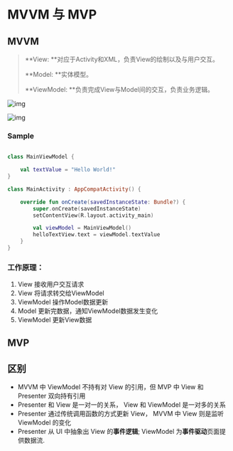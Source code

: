 # MVVM 与 MVP

## MVVM

> **View: **对应于Activity和XML，负责View的绘制以及与用户交互。 
>
> **Model: **实体模型。 
>
> **ViewModel: **负责完成View与Model间的交互，负责业务逻辑。

![img](https://cdn.journaldev.com/wp-content/uploads/2018/04/android-mvvm-pattern.png)

![img](https://upload-images.jianshu.io/upload_images/749674-0ce1bb9d1f1f44c0.png?imageMogr2/auto-orient/strip%7CimageView2/2/w/1000/format/webp)

### Sample

```kotlin

class MainViewModel {

    val textValue = "Hello World!"
}

class MainActivity : AppCompatActivity() {

    override fun onCreate(savedInstanceState: Bundle?) {
        super.onCreate(savedInstanceState)
        setContentView(R.layout.activity_main)

        val viewModel = MainViewModel()
        helloTextView.text = viewModel.textValue
    }
}
```



### 工作原理：

1. View 接收用户交互请求
2. View 将请求转交给ViewModel
3. ViewModel 操作Model数据更新
4. Model 更新完数据，通知ViewModel数据发生变化
5. ViewModel 更新View数据

## MVP



## 区别

- MVVM 中 ViewModel 不持有对 View 的引用，但 MVP 中 View 和 Presenter 双向持有引用
- Presenter 和 View 是一对一的关系， View 和 ViewModel 是一对多的关系
- Presenter 通过传统调用函数的方式更新 View， MVVM 中 View 则是监听 ViewModel 的变化
- Presenter 从 UI 中抽象出 View 的**事件逻辑**; ViewModel 为**事件驱动**页面提供数据流.

